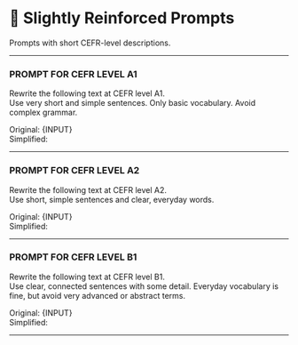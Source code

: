 # 🔹 Slightly Reinforced Prompts

Prompts with short CEFR-level descriptions.

---

### PROMPT FOR CEFR LEVEL A1 
Rewrite the following text at CEFR level A1.  
Use very short and simple sentences. Only basic vocabulary. Avoid complex grammar.  

Original: {INPUT}  
Simplified:  

---

### PROMPT FOR CEFR LEVEL A2
Rewrite the following text at CEFR level A2.  
Use short, simple sentences and clear, everyday words.  

Original: {INPUT}  
Simplified:  

---

### PROMPT FOR CEFR LEVEL B1
Rewrite the following text at CEFR level B1.  
Use clear, connected sentences with some detail. Everyday vocabulary is fine, but avoid very advanced or abstract terms.  

Original: {INPUT}  
Simplified:  

---
